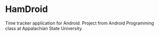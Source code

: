 HamDroid
========

Time tracker application for Android. Project from Android Programming class at Appalachian State University.
